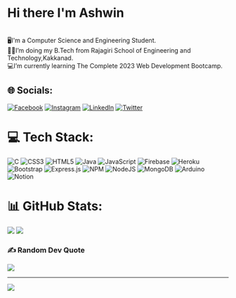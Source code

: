 # Hi there I'm Ashwin
<br>🖥️I'm a Computer Science and Engineering Student.
<br>👨‍💻I’m doing my B.Tech from Rajagiri School of Engineering and Technology,Kakkanad.
<br>💻I’m currently learning The Complete 2023 Web Development Bootcamp.


## 🌐 Socials:
[![Facebook](https://img.shields.io/badge/Facebook-%231877F2.svg?logo=Facebook&logoColor=white)](https://facebook.com/ashwin.saji.35) [![Instagram](https://img.shields.io/badge/Instagram-%23E4405F.svg?logo=Instagram&logoColor=white)](https://instagram.com/ashwin.saji) [![LinkedIn](https://img.shields.io/badge/LinkedIn-%230077B5.svg?logo=linkedin&logoColor=white)](https://linkedin.com/in/ashwinsaji) [![Twitter](https://img.shields.io/badge/Twitter-%231DA1F2.svg?logo=Twitter&logoColor=white)](https://twitter.com/ashwinsaji11) 

# 💻 Tech Stack:
![C](https://img.shields.io/badge/c-%2300599C.svg?style=for-the-badge&logo=c&logoColor=white) ![CSS3](https://img.shields.io/badge/css3-%231572B6.svg?style=for-the-badge&logo=css3&logoColor=white) ![HTML5](https://img.shields.io/badge/html5-%23E34F26.svg?style=for-the-badge&logo=html5&logoColor=white) ![Java](https://img.shields.io/badge/java-%23ED8B00.svg?style=for-the-badge&logo=java&logoColor=white) ![JavaScript](https://img.shields.io/badge/javascript-%23323330.svg?style=for-the-badge&logo=javascript&logoColor=%23F7DF1E) ![Firebase](https://img.shields.io/badge/firebase-%23039BE5.svg?style=for-the-badge&logo=firebase) ![Heroku](https://img.shields.io/badge/heroku-%23430098.svg?style=for-the-badge&logo=heroku&logoColor=white) ![Bootstrap](https://img.shields.io/badge/bootstrap-%23563D7C.svg?style=for-the-badge&logo=bootstrap&logoColor=white) ![Express.js](https://img.shields.io/badge/express.js-%23404d59.svg?style=for-the-badge&logo=express&logoColor=%2361DAFB) ![NPM](https://img.shields.io/badge/NPM-%23000000.svg?style=for-the-badge&logo=npm&logoColor=white) ![NodeJS](https://img.shields.io/badge/node.js-6DA55F?style=for-the-badge&logo=node.js&logoColor=white) ![MongoDB](https://img.shields.io/badge/MongoDB-%234ea94b.svg?style=for-the-badge&logo=mongodb&logoColor=white) ![Arduino](https://img.shields.io/badge/-Arduino-00979D?style=for-the-badge&logo=Arduino&logoColor=white) ![Notion](https://img.shields.io/badge/Notion-%23000000.svg?style=for-the-badge&logo=notion&logoColor=white)
# 📊 GitHub Stats:
![](https://github-readme-stats.vercel.app/api?username=ashwinsaji2588&theme=dark&hide_border=false&include_all_commits=true&count_private=true&layout=compact)
![](https://github-readme-stats.vercel.app/api/top-langs/?username=ashwinsaji2588&theme=dark&hide_border=true&include_all_commits=true&count_private=true&layout=compact)



### ✍️ Random Dev Quote
![](https://quotes-github-readme.vercel.app/api?type=horizontal&theme=radical)

---
[![](https://visitcount.itsvg.in/api?id=ashwinsaji2588&icon=0&color=0)](https://visitcount.itsvg.in)

<!-- Proudly created with GPRM ( https://gprm.itsvg.in ) -->
